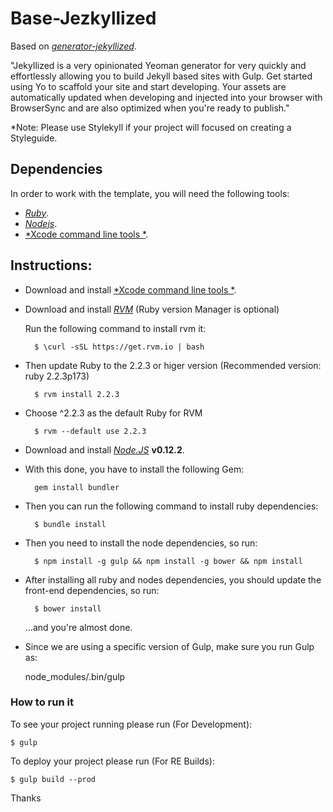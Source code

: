 # Base-Jezkyllized

Based on [*generator-jekyllized*](https://github.com/sondr3/generator-jekyllized).

"Jekyllized is a very opinionated Yeoman generator for very quickly and effortlessly allowing you to build Jekyll based sites with Gulp. Get started using Yo to scaffold your site and start developing. Your assets are automatically updated when developing and injected into your browser with BrowserSync and are also optimized when you're ready to publish."

*Note: Please use Stylekyll if your project will focused on creating a Styleguide.

## Dependencies

In order to work with the template, you will need the following tools:
- [*Ruby*](https://www.ruby-lang.org/en/).
- [*Nodejs*](http://nodejs.org/).
- [*Xcode command line tools *](https://developer.apple.com/xcode/).

## Instructions:

* Download and install [*Xcode command line tools *](https://developer.apple.com/xcode/).

* Download and install [*RVM*](https://rvm.io/rvm/install) (Ruby version Manager is optional)

    Run the following command to install rvm it:

        $ \curl -sSL https://get.rvm.io | bash

* Then update Ruby to the 2.2.3 or higer version (Recommended version: ruby 2.2.3p173)

        $ rvm install 2.2.3

* Choose ^2.2.3 as the default Ruby for RVM

        $ rvm --default use 2.2.3

* Download and install [*Node.JS*](http://nodejs.org/) **v0.12.2**.

* With this done, you have to install the following Gem:
    
        gem install bundler

* Then you can run the following command to install ruby dependencies:
    
        $ bundle install

* Then you need to install the node dependencies, so run:

        $ npm install -g gulp && npm install -g bower && npm install

* After installing all ruby and nodes dependencies, you should update the front-end dependencies, so run:

        $ bower install
        
    ...and you're almost done. 

* Since we are using a specific version of Gulp, make sure you run Gulp as:
	
	node_modules/.bin/gulp

    
### How to run it

To see your project running please run (For Development):

    $ gulp

To deploy your project please run (For RE Builds):

    $ gulp build --prod

Thanks
